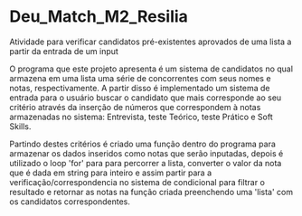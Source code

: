 # Deu_Match_M2_Resilia
Atividade para verificar candidatos pré-existentes aprovados de uma lista a partir da entrada de um input

O programa que este projeto apresenta é um sistema de candidatos no qual armazena em uma lista uma série de concorrentes
com seus nomes e notas, respectivamente. 
A partir disso é implementado um sistema de entrada para o usuário buscar o candidato que mais corresponde ao seu critério
através da inserção de números que correspondem à notas armazenadas no sistema: Entrevista, teste Teórico, teste Prático e Soft Skills.

Partindo destes critérios é criado uma função dentro do programa para armazenar os dados inseridos como notas que serão 
inputadas, depois é utilizado o loop 'for' para para percorrer a lista, converter o valor da nota que é dada em string 
para inteiro e assim partir para a verificação/correspondencia no sistema de condicional para filtrar o resultado e 
retornar as notas na função criada preenchendo uma 'lista' com os candidatos correspondentes.  
